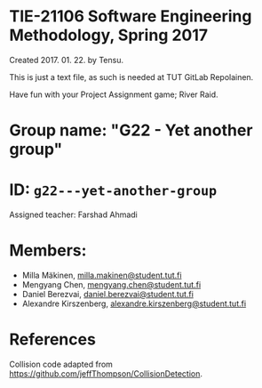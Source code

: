 # TIE-21106 Software Engineering Methodology, Spring 2017
Created 2017. 01. 22. by Tensu.

This is just a text file, as such is needed at TUT GitLab Repolainen.

Have fun with your Project Assignment game; River Raid.


# Group name: "G22 - Yet another group"

# ID: `g22---yet-another-group`
Assigned teacher: Farshad Ahmadi

# Members:
* Milla Mäkinen, <milla.makinen@student.tut.fi>
* Mengyang Chen, <mengyang.chen@student.tut.fi>
* Daniel Berezvai, <daniel.berezvai@student.tut.fi>
* Alexandre Kirszenberg, <alexandre.kirszenberg@student.tut.fi>

# References

Collision code adapted from https://github.com/jeffThompson/CollisionDetection.
